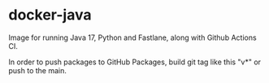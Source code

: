 # docker-java
Image for running Java 17, Python and Fastlane, along with Github Actions CI.


In order to push packages to GitHub Packages, build git tag like this "v*" or push to the main.
